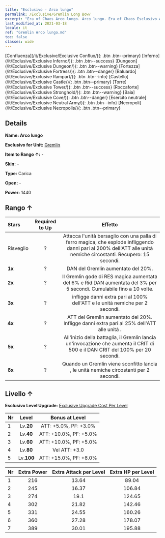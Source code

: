 ```yaml
---
title: "Esclusivo - Arco lungo"
permalink: /Exclusive/Gremlin Long Bow/
excerpt: "Era of Chaos Arco lungo. Arco lungo. Era of Chaos Esclusivo Arco lungo. Gremlin Esclusivo."
last_modified_at: 2021-03-18
locale: it
ref: "Gremlin Arco lungo.md"
toc: false
classes: wide
---
```

 [Confluenza](/it/Exclusive/Exclusive Conflux/){: .btn .btn--primary} [Inferno](/it/Exclusive/Exclusive Inferno/){: .btn .btn--success} [Dungeon](/it/Exclusive/Exclusive Dungeon/){: .btn .btn--warning} [Fortezza](/it/Exclusive/Exclusive Fortress/){: .btn .btn--danger} [Baluardo](/it/Exclusive/Exclusive Rampart/){: .btn .btn--info} [Castello](/it/Exclusive/Exclusive Castle/){: .btn .btn--primary} [Torre](/it/Exclusive/Exclusive Tower/){: .btn .btn--success} [Roccaforte](/it/Exclusive/Exclusive Stronghold/){: .btn .btn--warning} [Baia](/it/Exclusive/Exclusive Cove/){: .btn .btn--danger} [Esercito neutrale](/it/Exclusive/Exclusive Neutral Army/){: .btn .btn--info} [Necropoli](/it/Exclusive/Exclusive Necropolis/){: .btn .btn--primary} 

## Details
 **Name: Arco lungo** 

 **Esclusivo for Unit:** [Gremlin](/it/units/Gremlin/) 

 **Item to Rango ↑:** -

 **Skin:** -

 **Type:** Carica

 **Open:** -

 **Power:** 1440

## Rango ↑

  |     Stars    |  Required to Up | Effetto |
  |:-------------|:---------------:|:---------------:|
  |  Risveglio  | ? | <Bomba magica> Attacca l'unità bersaglio con una palla di ferro magica, che esplode infliggendo danni pari al 200% dell'ATT alle unità nemiche circostanti. Recupero: 15 secondi. |
  | **1x** <i class="fas fa-star"/> | ? | DAN del Gremlin aumentato del 20%. |
  | **2x** <i class="fas fa-star"/> | ? | <Risveglio magico> Il Gremlin gode di RES magica aumentata del 6% e Rid DAN aumentata del 3% per 5 secondi. Cumulabile fino a 10 volte. |
  | **3x** <i class="fas fa-star"/> | ? | <Bomba magica> infligge danni extra pari al 100% dell'ATT e <stordisce> le unità nemiche per 2 secondi. |
  | **4x** <i class="fas fa-star"/> | ? | ATT del Gremlin aumentato del 20%. Infligge danni extra pari al 25% dell'ATT alle unità <stordite>. |
  | **5x** <i class="fas fa-star"/> | ? | All'inizio della battaglia, il Gremlin lancia un'invocazione che aumenta il CRIT di 500 e il DAN CRIT del 100% per 20 secondi. |
  | **6x** <i class="fas fa-star"/> | ? | <Tecniche diaboliche> Quando un Gremlin viene sconfitto lancia <Bomba magica>, <stordendo> le unità nemiche circostanti per 2 secondi. |


## Livello ↑
 **Esclusivo Level Upgrade:** [Exclusive Upgrade Cost Per Level](/Exclusive/ExclusiveUpgradeCostPerLevel/)

  |  Nr  |   Level  | Bonus at Level |
  |:-----|:--------:|:--------------:|
  | 1 | Lv.**20** | ATT: +5.0%, PF: +3.0% |
  | 2 | Lv.**40** | ATT: +10.0%, PF: +5.0% |
  | 3 | Lv.**60** | ATT: +10.0%, PF: +5.0% |
  | 4 | Lv.**80** | Vel ATT: +3.0 |
  | 5 | Lv.**100** | ATT: +15.0%, PF: +8.0% |


  |  Nr  |  Extra Power | Extra Attack per Level | Extra HP per Level |
  |:-----|:--------:|:--------:|:--------:|
  | 1 | 216 | 13.64 | 89.04 |
  | 2 | 245 | 16.37 | 106.84 |
  | 3 | 274 | 19.1 | 124.65 |
  | 4 | 302 | 21.82 | 142.46 |
  | 5 | 331 | 24.55 | 160.26 |
  | 6 | 360 | 27.28 | 178.07 |
  | 7 | 389 | 30.01 | 195.88 |


